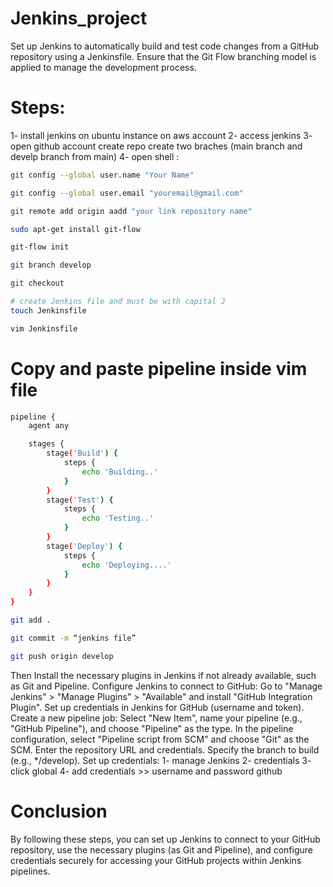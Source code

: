 # Jenkins_project
Set up Jenkins to automatically build and test code changes from a GitHub repository using a Jenkinsfile. Ensure that the Git Flow branching model is applied to manage the development process.
# Steps:
1- install jenkins on ubuntu instance on aws account
2- access jenkins 
3- open github account create repo create two braches (main branch and develp branch from main)
4- open shell :
```bash
git config --global user.name "Your Name"
```
```bash
git config --global user.email "youremail@gmail.com"
```
```bash
git remote add origin aadd "your link repository name"
```
```bash
sudo apt-get install git-flow
```
```bash
git-flow init
```
```bash
git branch develop
```
```bash
git checkout
```
```bash
# create Jenkins file and must be with capital J
touch Jenkinsfile
```
```bash
vim Jenkinsfile
```
# Copy and paste pipeline inside vim file
```bash
pipeline {
    agent any

    stages {
        stage('Build') {
            steps {
                echo 'Building..'
            }
        }
        stage('Test') {
            steps {
                echo 'Testing..'
            }
        }
        stage('Deploy') {
            steps {
                echo 'Deploying....'
            }
        }
    }
}
```
```bash
git add .
```
```bash
git commit -m “jenkins file”
```
```bash
git push origin develop
```
Then 
Install the necessary plugins in Jenkins if not already available, such as Git and Pipeline.
Configure Jenkins to connect to GitHub:
Go to "Manage Jenkins" > "Manage Plugins" > "Available" and install "GitHub Integration Plugin".
Set up credentials in Jenkins for GitHub (username and token).
Create a new pipeline job:
Select "New Item", name your pipeline (e.g., "GitHub Pipeline"), and choose "Pipeline" as the type.
In the pipeline configuration, select "Pipeline script from SCM" and choose "Git" as the SCM.
Enter the repository URL and credentials.
Specify the branch to build (e.g., */develop).
Set up credentials:
1- manage Jenkins 
2- credentials 
3- click global 
4- add credentials >> username and password github
# Conclusion
By following these steps, you can set up Jenkins to connect to your GitHub repository, use the necessary plugins (as Git and Pipeline), and configure credentials securely for accessing your GitHub projects within Jenkins pipelines. 
